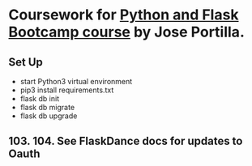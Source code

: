 # Coursework for [Python and Flask Bootcamp course](https://www.udemy.com/course/python-and-flask-bootcamp-create-websites-using-flask/) by Jose Portilla.

## Set Up 
- start Python3 virtual environment
- pip3 install requirements.txt
- flask db init
- flask db migrate
- flask db upgrade

## 103. 104. See FlaskDance docs for updates to Oauth
